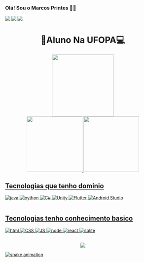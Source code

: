 ### Olá! Sou o Marcos Printes 👺🖖
[![](https://img.shields.io/badge/LinkedIn-0077B5?style=for-the-badge&logo=linkedin&logoColor=white)](https://www.linkedin.com/in/mvprintes/)
[![](https://img.shields.io/badge/Gmail-D14836?style=for-the-badge&logo=gmail&logoColor=white)](mvprintes2@gmail.com)
[![](https://img.shields.io/badge/GitHub-100000?style=for-the-badge&logo=github&logoColor=white)](https://github.com/MacosPrintes001)

<div align="center">
  <h1> 📘Aluno Na UFOPA💻</h1>
  <row>
    <img background="white" height="200em" src="https://github.com/MacosPrintes001/MacosPrintes001/blob/main/278524749_3109448079273517_6018796999008091743_n.png"/>
  </row>
  <br/>
</div>

<div align="center">
  <a href="https://github.com/MacosPrintes001">
  <img height="180em" src="https://github-readme-stats.vercel.app/api?username=MacosPrintes001&show_icons=true&theme=tokyonight&include_all_commits=true&count_private=true"/>
  <img height="180em" src="https://github-readme-stats.vercel.app/api/top-langs/?username=MacosPrintes001&layout=compact&langs_count=7&theme=gotham"/>
</div>

## Tecnologias que tenho dominio
<div>
    <img aling="center" alt="java" src="https://img.shields.io/badge/Java-ED8B00?style=for-the-badge&logo=openjdk&logoColor=white"/>
    <img aling="center" alt="python" src="https://img.shields.io/badge/Python-14354C?style=for-the-badge&logo=python&logoColor=white"/>
    <img aling="center" alt="C#" src="https://img.shields.io/badge/C%23-239120?style=for-the-badge&logo=c-sharp&logoColor=white"/>
    <img aling="center" alt="Unity" src="https://img.shields.io/badge/Unity-100000?style=for-the-badge&logo=unity&logoColor=white"/>
    <img aling="center" alt="Flutter" src="https://img.shields.io/badge/Flutter-02569B?style=for-the-badge&logo=flutter&logoColor=white"/>
    <img aling="center" alt="Android Studio" src="https://img.shields.io/badge/Android_Studio-3DDC84?style=for-the-badge&logo=android-studio&logoColor=white"/>
    
</div><br/>

## Tecnologias tenho conhecimento basico
<div>
    <img aling="center" alt="html" src="https://img.shields.io/badge/HTML5-E34F26?style=for-the-badge&logo=html5&logoColor=white"/>
    <img aling="center" alt="CSS" src="https://img.shields.io/badge/CSS3-1572B6?style=for-the-badge&logo=css3&logoColor=white"/>
    <img aling="center" alt="JS" src="https://img.shields.io/badge/JavaScript-323330?style=for-the-badge&logo=javascript&logoColor=F7DF1E"/>
    <img aling="center" alt="node" src="https://img.shields.io/badge/Node.js-43853D?style=for-the-badge&logo=node.js&logoColor=white"/>
    <img aling="center" alt="react" src="https://img.shields.io/badge/React-20232A?style=for-the-badge&logo=react&logoColor=61DAFB"/>
    <img aling="center" alt="sqlite" src="https://img.shields.io/badge/SQLite-07405E?style=for-the-badge&logo=sqlite&logoColor=white"/>
    
</div><br/>
<p align="center">   <img alingn="center" src="https://profile-counter.glitch.me/WilkPrintes/count.svg" /></p>

![snake animation](https://github.com/MacosPrintes001/MacosPrintes001/blob/output/github-contribution-grid-snake2.svg)
